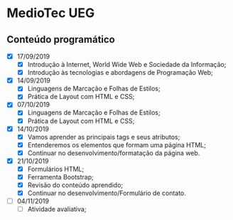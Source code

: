 # MedioTec UEG
                    
## Conteúdo programático

- [x] 17/09/2019
	- [x] Introdução à Internet, World Wide Web e Sociedade da Informação;
	- [x] Introdução às tecnologias e abordagens de Programação Web;
- [x] 14/09/2019
	- [x] Linguagens de Marcação e Folhas de Estilos;
	- [x] Prática de Layout com HTML e CSS;
- [X] 07/10/2019
	- [x] Linguagens de Marcação e Folhas de Estilos;
	- [x] Prática de Layout com HTML e CSS;
- [X] 14/10/2019
	- [x] Vamos aprender as principais tags e seus atributos;
	- [x] Entenderemos os elementos que formam uma página HTML;
	- [x] Continuar no desenvolvimento/formatação da página web.
- [x] 21/10/2019
	- [x] Formulários HTML;
	- [x] Ferramenta Bootstrap;
	- [x] Revisão do conteúdo aprendido;
	- [x] Continuar no desenvolvimento/Formulário de contato.
- [ ] 04/11/2019
	- [ ] Atividade avaliativa;
